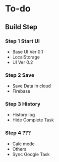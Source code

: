 # To-do
## Build Step
### Step 1 Start UI
* Base UI Ver 0.1 
* LocalStorage 
* UI Ver 0.2 
### Step 2 Save 
  * Save Data in cloud 
  * Firebase
### Step 3 History
  * History log
  * Hide Complete Task
### Step 4 ???
  * Calc mode
  * Others
  * Sync Google Task